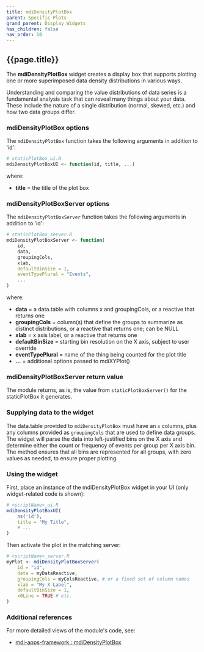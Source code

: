 ```yaml
---
title: mdiDensityPlotBox
parent: Specific Plots
grand_parent: Display Widgets
has_children: false
nav_order: 10
---
```


## {{page.title}}

The **mdiDensityPlotBox** widget creates a display box
that supports plotting one or more superimposed data 
density distributions in various ways.

Understanding and comparing the value distributions of data series
is a fundamental analysis task that
can reveal many things about your data. These include
the nature of a single distribution (normal, skewed, etc.)
and how two data groups differ.

### mdiDensityPlotBox options

The `mdiDensityPlotBox` function takes the following arguments in addition to 'id':

```r
# staticPlotBox_ui.R
mdiDensityPlotBoxUI <- function(id, title, ...)
```

where:

- **title** = the title of the plot box

### mdiDensityPlotBoxServer options

The `mdiDensityPlotBoxServer` function takes the following arguments in addition to 'id':

```r
# staticPlotBox_server.R
mdiDensityPlotBoxServer <- function(
    id,
    data,
    groupingCols,
    xlab,
    defaultBinSize = 1,
    eventTypePlural = "Events",
    ... 
)
```

where:

- **data** =  a data.table with columns x and groupingCols, or a reactive that returns one
- **groupingCols** =  column(s) that define the groups to summarize as distinct distributions, or a reactive that returns one; can be NULL
- **xlab** =  x axis label, or a reactive that returns one 
- **defaultBinSize** =  starting bin resolution on the X axis, subject to user override
- **eventTypePlural** = name of the thing being counted for the plot title
- **...** = additional options passed to mdiXYPlot()

### mdiDensityPlotBoxServer return value

The module returns, as is, the value from `staticPlotBoxServer()` for 
the staticPlotBox it generates.

### Supplying data to the widget

The data.table provided to `mdiDensityPlotBox` must have an `x` columns, plus any
columns provided as `groupingCols` that are used to define data groups. The widget
will parse the data into left-justified bins on the X axis and determine either the count
or frequency of events per group per X axis bin. The method ensures that all 
bins are represented for all groups, with zero values as needed, to ensure proper plotting.

### Using the widget

First, place an instance of the mdiDensityPlotBox widget in your UI 
(only widget-related code is shown):

```r
# <scriptName>_ui.R
mdiDensityPlotBoxUI(
    ns('id'),
    title = "My Title",
    # ...
)
```

Then activate the plot in the matching server:

```r
# <scriptName>_server.R
myPlot <- mdiDensityPlotBoxServer(
    id = "id",
    data = myDataReactive,
    groupingCols = myColsReactive, # or a fixed set of column names
    xlab = "My X Label",
    defaultBinSize = 1,
    x0Line = TRUE # etc.
)
```

### Additional references
 
For more detailed views of the module's code, see:

- [mdi-apps-framework : mdiDensityPlotBox](https://github.com/MiDataInt/mdi-apps-framework/blob/main/shiny/shared/session/modules/widgets/plots/specific/mdiDensityPlotBox)
